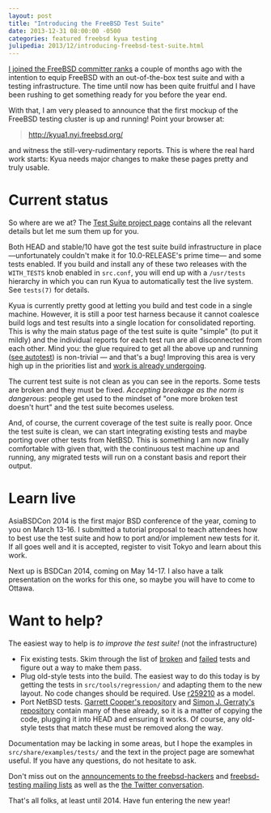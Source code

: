 ```yaml
---
layout: post
title: "Introducing the FreeBSD Test Suite"
date: 2013-12-31 08:00:00 -0500
categories: featured freebsd kyua testing
julipedia: 2013/12/introducing-freebsd-test-suite.html
---
```

[I joined the FreeBSD committer
ranks](http://julipedia.meroh.net/2013/11/joining-freebsd-committer-ranks.html)
a couple of months ago with the intention to equip FreeBSD with an
out-of-the-box test suite and with a testing infrastructure. The time
until now has been quite fruitful and I have been rushing to get
something ready for you before the year end.

With that, I am very pleased to announce that the first mockup of the
FreeBSD testing cluster is up and running! Point your browser at:

> <http://kyua1.nyi.freebsd.org/>

and witness the still-very-rudimentary reports. This is where the real
hard work starts: Kyua needs major changes to make these pages pretty
and truly usable.

# Current status

So where are we at? The [Test Suite project
page](http://wiki.freebsd.org/TestSuite) contains all the relevant
details but let me sum them up for you.

Both HEAD and stable/10 have got the test suite build infrastructure in
place &mdash;unfortunately couldn't make it for 10.0-RELEASE's prime time&mdash; and
some tests enabled. If you build and install any of these two releases
with the `WITH_TESTS` knob enabled in `src.conf`, you will end up with a
`/usr/tests` hierarchy in which you can run Kyua to automatically test
the live system. See `tests(7)` for details.

Kyua is currently pretty good at letting you build and test code in a
single machine. However, it is still a poor test harness because it
cannot coalesce build logs and test results into a single location for
consolidated reporting. This is why the main status page of the test
suite is quite "simple" (to put it mildly) and the individual reports
for each test run are all disconnected from each other. Mind you: the
glue required to get all the above up and running ([see
autotest](http://svnweb.freebsd.org/base/user/jmmv/autotest/)) is
non-trivial &mdash; and that's a bug! Improving this area is very high up in
the priorities list and [work is already
undergoing](http://julipedia.meroh.net/2013/11/three-productive-days-on-kyua-front.html).

The current test suite is not clean as you can see in the reports. Some
tests are broken and they must be fixed. *Accepting breakage as the norm
is dangerous*: people get used to the mindset of "one more broken test
doesn't hurt" and the test suite becomes useless.

And, of course, the current coverage of the test suite is really poor.
Once the test suite is clean, we can start integrating existing tests
and maybe porting over other tests from NetBSD. This is something I am
now finally comfortable with given that, with the continuous test
machine up and running, any migrated tests will run on a constant basis
and report their output.

# Learn live

AsiaBSDCon 2014 is the first major BSD conference of the year, coming to
you on March 13-16. I submitted a tutorial proposal to teach attendees
how to best use the test suite and how to port and/or implement new
tests for it. If all goes well and it is accepted, register to visit
Tokyo and learn about this work.

Next up is BSDCan 2014, coming on May 14-17. I also have a talk
presentation on the works for this one, so maybe you will have to come
to Ottawa.

# Want to help?

The easiest way to help is *to improve the test suite!* (not the
infrastructure)

-   Fix existing tests. Skim through the list of
    [broken](http://kyua1.nyi.freebsd.org/head/data/0-LATEST/results/index.html#broken)
    and
    [failed](http://kyua1.nyi.freebsd.org/head/data/0-LATEST/results/index.html#failed)
    tests and figure out a way to make them pass.
-   Plug old-style tests into the build. The easiest way to do this
    today is by getting the tests in `src/tools/regression/` and
    adapting them to the new layout. No code changes should be required.
    Use [r259210](http://svnweb.freebsd.org/changeset/base/259210) as
    a model.
-   Port NetBSD tests. [Garrett Cooper's
    repository](https://github.com/yaneurabeya/freebsd) and [Simon J.
    Gerraty's
    repository](http://svnweb.freebsd.org/base/projects/bmake/) contain
    many of these already, so it is a matter of copying the code,
    plugging it into HEAD and ensuring it works. Of course, any
    old-style tests that match these must be removed along the way.

Documentation may be lacking in some areas, but I hope the examples in
`src/share/examples/tests/` and the text in the project page are
somewhat useful. If you have any questions, do not hesitate to ask.

Don't miss out on the [announcements to the
freebsd-hackers](http://lists.freebsd.org/pipermail/freebsd-hackers/2013-December/044009.html)
and [freebsd-testing mailing
lists](http://lists.freebsd.org/pipermail/freebsd-testing/2013-December/000109.html)
as well as the [the Twitter
conversation](https://twitter.com/jmmv/status/418007309848432640).

That's all folks, at least until 2014. Have fun entering the new year!
